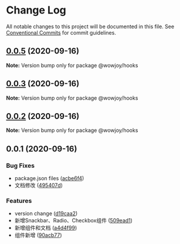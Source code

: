 # Change Log

All notable changes to this project will be documented in this file.
See [Conventional Commits](https://conventionalcommits.org) for commit guidelines.

## [0.0.5](https://github.com/wow-joy/wowjoy/compare/@wowjoy/hooks@0.0.3...@wowjoy/hooks@0.0.5) (2020-09-16)

**Note:** Version bump only for package @wowjoy/hooks





## [0.0.3](https://github.com/wow-joy/wowjoy/compare/@wowjoy/hooks@0.0.2...@wowjoy/hooks@0.0.3) (2020-09-16)

**Note:** Version bump only for package @wowjoy/hooks





## [0.0.2](https://github.com/wow-joy/wowjoy/compare/@wowjoy/hooks@0.0.1...@wowjoy/hooks@0.0.2) (2020-09-16)

**Note:** Version bump only for package @wowjoy/hooks





## 0.0.1 (2020-09-16)


### Bug Fixes

* package.json files ([acbe6f4](https://github.com/wow-joy/wowjoy/commit/acbe6f40904b78d5e100278a40e2810370389634))
* 文档修改 ([495407d](https://github.com/wow-joy/wowjoy/commit/495407d9235030adff12048b6732aac6590a2dc3))


### Features

* version change ([d19caa2](https://github.com/wow-joy/wowjoy/commit/d19caa2de8f3c101291be5a52164921c259b2cdb))
* 新增Snackbar、Radio、Checkbox组件 ([509ead1](https://github.com/wow-joy/wowjoy/commit/509ead143e75a32f1b25da33c21f6c91de1ba819))
* 新增组件和文档 ([a4d4f99](https://github.com/wow-joy/wowjoy/commit/a4d4f99f9d3335c901d5e268517ece2f16506b26))
* 组件新增 ([90acb77](https://github.com/wow-joy/wowjoy/commit/90acb77d73d9fd0429e313ffac889462d5e6c4ab))
